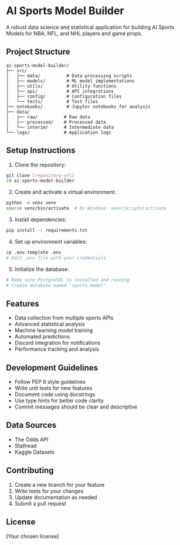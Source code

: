 # AI Sports Model Builder

A robust data science and statistical application for building AI Sports Models for NBA, NFL, and NHL players and game props.

## Project Structure
```
ai-sports-model-builder/
├── src/
│   ├── data/          # Data processing scripts
│   ├── models/        # ML model implementations
│   ├── utils/         # Utility functions
│   ├── api/           # API integrations
│   ├── config/        # Configuration files
│   └── tests/         # Test files
├── notebooks/         # Jupyter notebooks for analysis
├── data/
│   ├── raw/          # Raw data
│   ├── processed/    # Processed data
│   └── interim/      # Intermediate data
└── logs/             # Application logs
```

## Setup Instructions

1. Clone the repository:
```bash
git clone [repository-url]
cd ai-sports-model-builder
```

2. Create and activate a virtual environment:
```bash
python -m venv venv
source venv/bin/activate  # On Windows: venv\Scripts\activate
```

3. Install dependencies:
```bash
pip install -r requirements.txt
```

4. Set up environment variables:
```bash
cp .env.template .env
# Edit .env file with your credentials
```

5. Initialize the database:
```bash
# Make sure PostgreSQL is installed and running
# Create database named 'sports_model'
```

## Features

- Data collection from multiple sports APIs
- Advanced statistical analysis
- Machine learning model training
- Automated predictions
- Discord integration for notifications
- Performance tracking and analysis

## Development Guidelines

- Follow PEP 8 style guidelines
- Write unit tests for new features
- Document code using docstrings
- Use type hints for better code clarity
- Commit messages should be clear and descriptive

## Data Sources

- The Odds API
- Stathead
- Kaggle Datasets

## Contributing

1. Create a new branch for your feature
2. Write tests for your changes
3. Update documentation as needed
4. Submit a pull request

## License

[Your chosen license]
